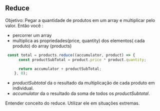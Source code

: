 ## Reduce

Objetivo: Pegar a quantidade de produtos em um array e multiplicar pelo valor.
Então você :
  * percorrer um array 
  * multiplica as propriedades(price, quantity) dos elementos( cada produto) do array (products)
```js
 const total = products.reduce((accumulator, product) => {
      const productSubTotal = product.price * product.quantity;

      return accumulator + productSubTotal;
    }, 0);
```
* *productSubtotal* da o resultado da multiplicação de cada produto em individual.
* *accumulator* da o resultado da soma de todos os *productSubtotal*.


Entender conceito do reduce. Utilizar ele em situações extremas.
